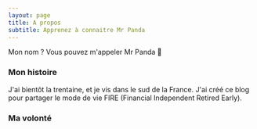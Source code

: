 ```yaml
---
layout: page
title: A propos
subtitle: Apprenez à connaitre Mr Panda
---
```


Mon nom ? Vous pouvez m'appeler Mr Panda 🐼

### Mon histoire

J'ai bientôt la trentaine, et je vis dans le sud de la France.
J'ai créé ce blog pour partager le mode de vie FIRE (Financial Independent Retired Early).

### Ma volonté